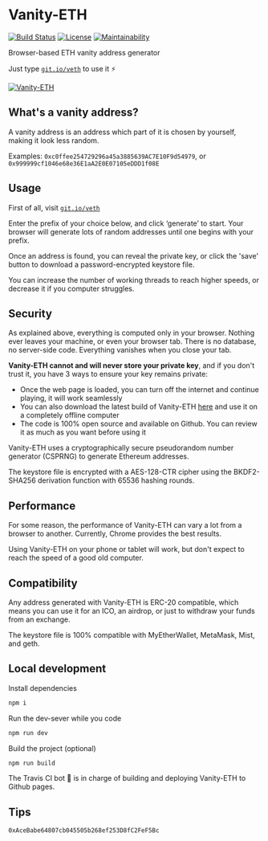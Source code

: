 # Vanity-ETH

[![Build Status](https://img.shields.io/travis/bokub/vanity-eth/master.svg?style=flat-square)](https://travis-ci.org/bokub/vanity-eth)
[![License](https://img.shields.io/badge/license-MIT-f68084.svg?style=flat-square)](https://raw.githubusercontent.com/bokub/vanity-eth/master/LICENSE)
[![Maintainability](https://api.codeclimate.com/v1/badges/818874f09ea56c310072/maintainability)](https://codeclimate.com/github/bokub/vanity-eth/maintainability)

Browser-based ETH vanity address generator

Just type [`git.io/veth`](https://git.io/veth) to use it ⚡️

[![Vanity-ETH](https://i.imgur.com/lv6Gej5.png)](https://git.io/veth)

## What's a vanity address?

A vanity address is an address which part of it is chosen by yourself, making it look less random.

Examples: `0xc0ffee254729296a45a3885639AC7E10F9d54979`, or `0x999999cf1046e68e36E1aA2E0E07105eDDD1f08E`

## Usage

First of all, visit [`git.io/veth`](https://git.io/veth)

Enter the prefix of your choice below, and click ‘generate’ to start. Your browser will generate lots of random
addresses until one begins with your prefix.

Once an address is found, you can reveal the private key, or click the 'save' button to download a password-encrypted keystore file.

You can increase the number of working threads to reach higher speeds, or decrease it if you computer struggles.


## Security

As explained above, everything is computed only in your browser. Nothing ever leaves your machine, or even your browser tab.
There is no database, no server-side code. Everything vanishes when you close your tab.

**Vanity-ETH cannot and will never store your private key**, and if you don't trust it, you have 3 ways to ensure your key remains private:

- Once the web page is loaded, you can turn off the internet and continue playing, it will work seamlessly
- You can also download the latest build of Vanity-ETH [here](https://git.io/veth-dl)
and use it on a completely offline computer
- The code is 100% open source and available on Github. You can review it as much as you want before using it

Vanity-ETH uses a cryptographically secure pseudorandom number generator (CSPRNG) to generate Ethereum addresses.

The keystore file is encrypted with a AES-128-CTR cipher using the BKDF2-SHA256 derivation function with 65536 hashing rounds.


## Performance

For some reason, the performance of Vanity-ETH can vary a lot from a browser to another. 
Currently, Chrome provides the best results.

Using Vanity-ETH on your phone or tablet will work, but don't expect to reach the speed of a good old computer.


## Compatibility

Any address generated with Vanity-ETH is ERC-20 compatible, which means you can use it for an ICO, an airdrop, or just
to withdraw your funds from an exchange.

The keystore file is 100% compatible with MyEtherWallet, MetaMask, Mist, and geth.


## Local development

Install dependencies

```sh
npm i
```

Run the dev-sever while you code

```sh
npm run dev
```

Build the project (optional)

```sh
npm run build
```

The Travis CI bot 🤖 is in charge of building and deploying Vanity-ETH to Github pages.

## Tips

`0xAceBabe64807cb045505b268ef253D8fC2FeF5Bc`